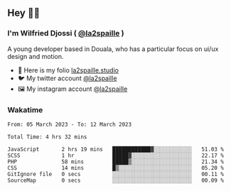 ## Hey 👋🏾
### I'm Wilfried Djossi ( <a href="https://twitter.com/la2spaille/" target="_blank">@la2spaille</a> )
A young developer based in Douala, who has a particular focus on ui/ux design and motion.

- 🎨 Here is my folio [la2spaille.studio](https://la2spaille.studio/)
- 🐦 My twitter account [@la2spaille](https://twitter.com/la2spaille/)
- 🖼 My instagram account [@la2spaille](https://www.instagram.com/la2spaille/)

### Wakatime
<!--START_SECTION:waka-->

```text
From: 05 March 2023 - To: 12 March 2023

Total Time: 4 hrs 32 mins

JavaScript       2 hrs 19 mins   ████████████▓░░░░░░░░░░░░   51.03 %
SCSS             1 hr            █████▓░░░░░░░░░░░░░░░░░░░   22.17 %
PHP              58 mins         █████▒░░░░░░░░░░░░░░░░░░░   21.34 %
CSS              14 mins         █▒░░░░░░░░░░░░░░░░░░░░░░░   05.20 %
GitIgnore file   0 secs          ░░░░░░░░░░░░░░░░░░░░░░░░░   00.11 %
SourceMap        0 secs          ░░░░░░░░░░░░░░░░░░░░░░░░░   00.09 %
```

<!--END_SECTION:waka-->
<!--
**la2spaille/la2spaille** is a ✨ _special_ ✨ repository because its `README.md` (this file) appears on your GitHub profile.

Here are some ideas to get you started:

- 🔭 I’m currently working on ...
- 🌱 I’m currently learning ...
- 👯 I’m looking to collaborate on ...
- 🤔 I’m looking for help with ...
- 💬 Ask me about ...
- 📫 How to reach me: ...
- 😄 Pronouns: ...
- ⚡ Fun fact: ...
-->

